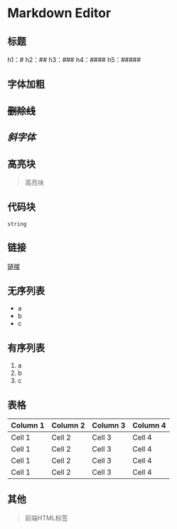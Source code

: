 # Markdown Editor

## 标题
h1：#
h2：##
h3：###
h4：####
h5：#####

## **字体加粗**

## ~~删除线~~

## *斜字体*

## 高亮块
> 高亮块

## 代码块
`string`

## 链接
[链接](https://github.com/532604872)

## 无序列表
- a
- b
- c

## 有序列表
1. a
2. b
3. c

## 表格
| Column 1  | Column 2  | Column 3  | Column 4  |
|:----------|:----------|:----------|:----------|
| Cell 1    | Cell 2    | Cell 3    | Cell 4    |
| Cell 1    | Cell 2    | Cell 3    | Cell 4    |
| Cell 1    | Cell 2    | Cell 3    | Cell 4    |
| Cell 1    | Cell 2    | Cell 3    | Cell 4    |

## 其他
> 前端HTML标签